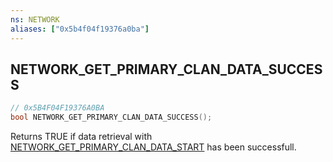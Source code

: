 ```yaml
---
ns: NETWORK
aliases: ["0x5b4f04f19376a0ba"]
---
```

## NETWORK_GET_PRIMARY_CLAN_DATA_SUCCESS

```c
// 0x5B4F04F19376A0BA
bool NETWORK_GET_PRIMARY_CLAN_DATA_SUCCESS();
```

Returns TRUE if data retrieval with [NETWORK_GET_PRIMARY_CLAN_DATA_START](#_0xCE86D8191B762107) has been successfull.

